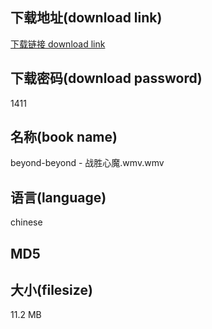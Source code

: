 ## 下载地址(download link)
[下载链接 download link](https://voluble-croquembouche-d321dc.netlify.app/?s=beyond-beyond+-+%E6%88%98%E8%83%9C%E5%BF%83%E9%AD%94.wmv)

## 下载密码(download password)
1411

## 名称(book name)
beyond-beyond - 战胜心魔.wmv.wmv

## 语言(language)
chinese

## MD5


## 大小(filesize)
11.2 MB

